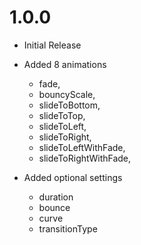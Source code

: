 # 1.0.0

- Initial Release
- Added 8 animations
  - fade,
  - bouncyScale,
  - slideToBottom,
  - slideToTop,
  - slideToLeft,
  - slideToRight,
  - slideToLeftWithFade,
  - slideToRightWithFade,

- Added optional settings
  - duration
  - bounce
  - curve
  - transitionType
